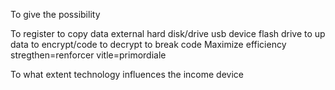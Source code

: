 To give the possibility

To register
to copy data
external hard disk/drive
usb device
flash drive
to up data
to encrypt/code
to decrypt
to break code
Maximize efficiency
stregthen=renforcer
vitle=primordiale

To what extent technology influences the income device
